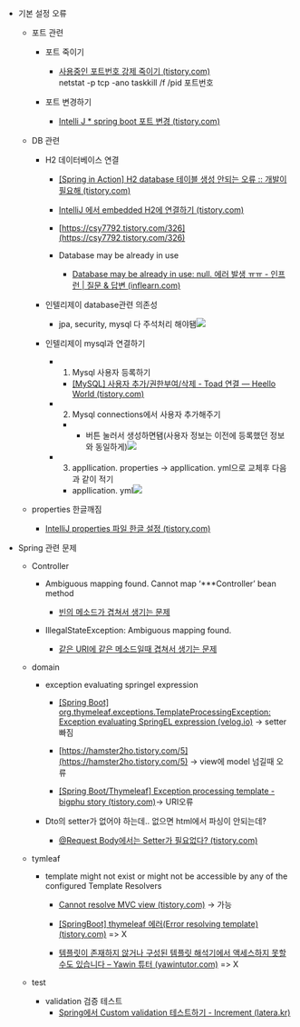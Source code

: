 -   기본 설정 오류  
    
    -   포트 관련  
        
        -   포트 죽이기  
            -   [사용중인 포트번호 강제 죽이기 (tistory.com)](https://swdevelopment.tistory.com/140)  
                netstat -p tcp -ano
                taskkill /f /pid 포트번호
        
        -   포트 변경하기  
            -   [Intelli J * spring boot 포트 변경 (tistory.com)](https://proni.tistory.com/133)  
                
    
    -   DB 관련  
        
        -   H2 데이터베이스 연결  
            
            -   [[Spring in Action] H2 database 테이블 생성 안되는 오류 :: 개발이 필요해 (tistory.com)](https://i-need-development.tistory.com/31)  
                
            
            -   [IntelliJ 에서 embedded H2에 연결하기 (tistory.com)](https://javanitto.tistory.com/37)  
                
            
            -   [https://csy7792.tistory.com/326](https://csy7792.tistory.com/326)  
                
            
            -   Database may be already in use  
                -   [Database may be already in use: null. 에러 발생 ㅠㅠ - 인프런 | 질문 & 답변 (inflearn.com)](https://www.inflearn.com/questions/211951)  
                    
        
        -   인텔리제이 database관련 의존성  
            -   jpa, security, mysql 다 주석처리 해야됌![](https://api.transno.com/v3/document_image/d4cafff0-1243-4a3f-a3d2-1d4fb259a38f-10826299.jpg)  
                
        
        -   인텔리제이 mysql과 연결하기  
            
            -   1. Mysql 사용자 등록하기  
                -   [[MySQL] 사용자 추가/권한부여/삭제 - Toad 연결 — Heello World (tistory.com)](https://heestory217.tistory.com/11)  
                    
            
            -   2. Mysql connections에서 사용자 추가해주기  
                -   + 버튼 눌러서 생성하면됌(사용자 정보는 이전에 등록했던 정보와 동일하게)![](https://api.transno.com/v3/document_image/a9dbd5b7-e3a2-451e-a48a-c8915112a5b0-10826299.jpg)  
                    
            
            -   3. appllication. properties -> appllication. yml으로 교체후 다음과 같이 적기  
                -   appllication. yml![](https://api.transno.com/v3/document_image/0f900f67-b4f7-40c4-ac9e-78794af8a711-10826299.jpg)  
                    
    
    -   properties 한글깨짐  
        -   [IntelliJ properties 파일 한글 설정 (tistory.com)](https://happy-jjang-a.tistory.com/146)  
            
-   Spring 관련 문제  
    
    -   Controller  
        
        -   Ambiguous mapping found. Cannot map ‘***Controller’ bean method  
            -   [빈의 메소드가 겹쳐서 생기는 문제](https://zzznara2.tistory.com/422)  
                
        
        -   IllegalStateException: Ambiguous mapping found.  
            -   [같은 URI에 같은 메소드일때 겹쳐서 생기는 문제](https://zzznara2.tistory.com/422)  
                
    
    -   domain  
        
        -   exception evaluating springel expression  
            
            -   [[Spring Boot] org.thymeleaf.exceptions.TemplateProcessingException: Exception evaluating SpringEL expression (velog.io)](https://velog.io/@be_have98/Spring-Boot-org.thymeleaf.exceptions.TemplateProcessingException-Exception-evaluating-SpringEL-expression) -> setter 빠짐  
                
            
            -   [https://hamster2ho.tistory.com/5](https://hamster2ho.tistory.com/5) -> view에 model 넘길때 오류  
                
            
            -   [[Spring Boot/Thymeleaf] Exception processing template - bigphu story (tistory.com)](https://bigphu.tistory.com/94)-> URI오류  
                
        
        -   Dto의 setter가 없어야 하는데.. 없으면 html에서 파싱이 안되는데?  
            -   [@Request Body에서는 Setter가 필요없다? (tistory.com)](https://jojoldu.tistory.com/407)  
                
    
    -   tymleaf  
        -   template might not exist or might not be accessible by any of the configured Template Resolvers  
            
            -   [Cannot resolve MVC view (tistory.com)](https://fusiondeveloper.tistory.com/69) -> 가능  
                
            
            -   [[SpringBoot] thymeleaf 에러(Error resolving template) (tistory.com)](https://dev-jwblog.tistory.com/40) => X  
                
            
            -   [템플릿이 존재하지 않거나 구성된 템플릿 해석기에서 액세스하지 못할 수도 있습니다 – Yawin 튜터 (yawintutor.com)](https://www.yawintutor.com/error-1564-error-resolving-template/) => X  
                
    
    -   test  
        -   validation 검증 테스트  
            -   [Spring에서 Custom validation 테스트하기 - Increment (latera.kr)](https://www.latera.kr/blog/2019-07-23-test-custom-validation/)